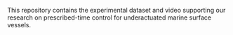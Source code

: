 This repository contains the experimental dataset and video supporting our research on prescribed-time control for underactuated marine surface vessels. 
